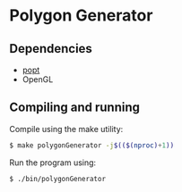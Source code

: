 # Polygon Generator
## Dependencies
- [popt](http://ftp.rpm.org/mirror/popt/)
- OpenGL
## Compiling and running
Compile using the make utility:

```bash
$ make polygonGenerator -j$(($(nproc)+1))
```

Run the program using:
```bash
$ ./bin/polygonGenerator
```
